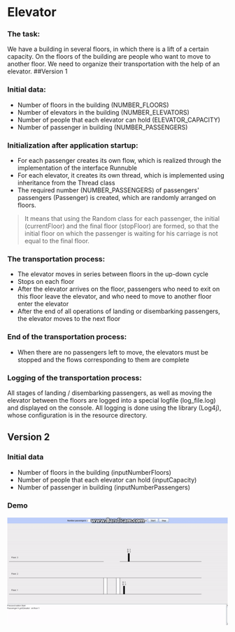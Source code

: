 # Elevator


### The task:
We have a building in several floors, in which there is a lift of a certain capacity. On the floors of the building are people who want to move to another floor. We need to organize their transportation with the help of an elevator.
##Version 1
### Initial data:
- Number of floors in the building (NUMBER_FLOORS)
- Number of elevators in the building (NUMBER_ELEVATORS)
- Number of people that each elevator can hold (ELEVATOR_CAPACITY)
- Number of passenger in building (NUMBER_PASSENGERS)

### Initialization after application startup:
- For each passenger creates its own flow, which is realized through the implementation of the interface Runnuble
- For each elevator, it creates its own thread, which is implemented using inheritance from the Thread class
- The required number (NUMBER_PASSENGERS) of passengers' passengers (Passenger) is created, which are randomly arranged on floors.

> It means that using the Random class for each passenger, the initial (currentFloor) and the final floor (stopFloor) are formed, so that the initial floor on which the passenger is waiting for his carriage is not equal to the final floor.

### The transportation process:
- The elevator moves in series between floors in the up-down cycle
- Stops on each floor
- After the elevator arrives on the floor, passengers who need to exit on this floor leave the elevator, and who need to move to another floor enter the elevator
- After the end of all operations of landing or disembarking passengers, the elevator moves to the next floor

### End of the transportation process:
- When there are no passengers left to move, the elevators must be stopped and the flows corresponding to them are complete

### Logging of the transportation process:
All stages of landing / disembarking passengers, as well as moving the elevator between the floors are logged into a special logfile (log_file.log) and displayed on the console. All logging is done using the library (Log4j), whose configuration is in the resource directory.

## Version 2

### Initial data
- Number of floors in the building (inputNumberFloors)
- Number of people that each elevator can hold (inputCapacity)
- Number of passenger in building (inputNumberPassengers)

### Demo
![Demo](demo_elevator.gif)
